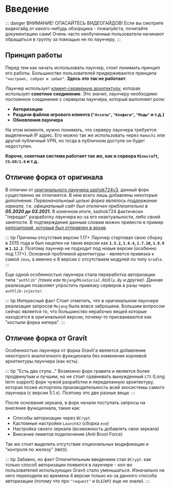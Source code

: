# Введение

::: danger ВНИМАНИЕ! ОПАСАЙТЕСЬ ВИДЕОГАЙДОВ!
Если вы смотрите видеогайд от какого-нибудь обзорщика - пожалуйста, почитайте документацию сами!
Очень часто необученные пользователи начинают обращаться в группу за помощью не по лаунчеру.
:::

## Принцип работы
Перед тем как начать использовать лаунчер, стоит понимать принцип его работы.
Большинство пользователей придерживаются принципа `"настроил, собрал и забыл"`. **Здесь это так не работает**.

Лаунчер использует [клиент-серверную архитектуру](https://habr.com/ru/post/495698/), которая использует **сокетное соединение**. 
Это значит, лаунчеру необходимо постоянное соединение с сервером лаунчера, который выполняет роли:
* **Авторизации**
* **Раздачи файлов игрового клиента (`"Ассеты"`, `"Конфиги"`, `"Моды"` и т.д.)**
* **Обновления лаунчера**

На этом моменте, нужно понимать, что серверу лаунчера требуется выделенный IP адрес. 
Его можно так же использовать через `Hamachi` или другой публичный VPN, но тогда в публичном доступе он будет недоступен. 

**Короче, сокетная система работает так же, как и сервера `Minecraft`, `CS:GO/1.6` и т.д.**

## Отличие форка от оригинала
В отличии от [оригинального лаунчера sashok724v3](https://launcher.sashok724.net), данный форк существенно не отличается. В нем всего лишь добавлены некоторые дополнения.
*Первоначальноый целью форка являлось поддержание заркала, т.к. официальный сайт был отключен приблизительно **с 05.2020 до 03.2021.***
В конечном итоге, sashok724 фактически "передал" разработку лаунчера из-за его неактуальности, либо своей занятости. В подтверждение данным словам можно привести в пример [репозиторий, который был отправлен в архив](https://github.com/new-sashok724/Launcher). 

::: tip Причины отсутствия версии 1.17+
Лаунчер стартовал свою сборку в 2015 года и был нацелен на такие версии как **`1.5.2`, `1.6.4`, `1.7.10`, `1.8.9` и `1.12.2`**. Поэтому лаунчер не подходит под новые версии (особенно под 1.17+).
Основной проблемой архитектуры - является привязка к самой `Java`, а именно к 8 версии с отсутствием модулей по типу `Gradle`.
:::

Еще одной особенностью лаунчера стала переработка авторизации типа `"authlib"` *(таких как `Mojang`/`MineSocial.RU`/`Ely.By` и другие)*. 
Данная реализация позволяет упростить привязку серверов в разы через `authlib-injector`.

::: tip Интересный факт
Стоит отметить, что в оригинальном лаунчере реализация запросов `Mojang` была вовсе заброшена.
Большим вопросом сейчас является то, что большинство нерабочих вещей которые находсятся в оригинальной версии, почему-то присваиваются как "костыли форка кипера".
:::

## Отличие форка от Gravit
Особенностью лаунчера от форка Gravit'a является добавление некоторого аналогичного функционала без изменения корневой архитектуры лаунчера (как есть).

::: tip "Есть два стула..."
Возможно форк гравита и является более продвинутым и лучшим, но не стоит сравнивать вынужденный `LTS` (Long term support) форк чужой разработки
и переделанную архитектуру, которая позже испортила производительность всей экосистемы самого лаунчера (c версии 5.1.х). Поэтому это две разные вещи.
:::

После основания зеркала, в форк начали поступать запросы на внесение функционала, такие как:
* Способы авторизации через `BCrypt`
* Кастомные настройки `Launch4J` (сборка `exe`)
* Настройка своего зеркала (возможность добавлять свои зеркала)
* Внесение лимитов подключения (Anti Broot Force)

Так же стоит выделить отсутствие опциональных модификации и "контроля по железу" (`HWID`).

::: tip Забавно, но факт
Отличительным введением стал `BCrypt`: как только способ авторизации появился в лаунчере - кол-во пользователей использующих Gravit стало уменьшаться.
Изначально на него переходили во времена 4 версии только из-за данного способа авторизации (потому что про `"request"` и `DLE`/`API` еще не знали).
::: 
